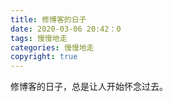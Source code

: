 ```yaml
---
title: 修博客的日子
date: 2020-03-06 20:42：0
tags: 慢慢地走
categories: 慢慢地走
copyright: true
---
```


修博客的日子，总是让人开始怀念过去。
